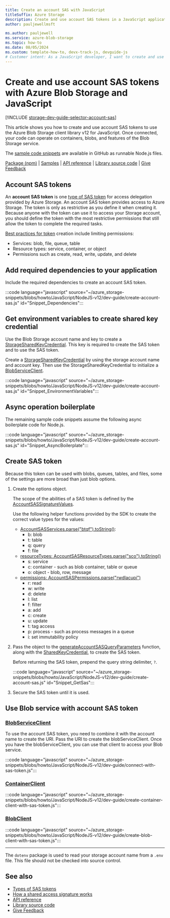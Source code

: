 ```yaml
---
title: Create an account SAS with JavaScript
titleSuffix: Azure Storage
description: Create and use account SAS tokens in a JavaScript application that works with Azure Blob Storage. This article helps you set up a project and authorizes access to an Azure Blob Storage endpoint.
author: pauljewellmsft

ms.author: pauljewell
ms.service: azure-blob-storage
ms.topic: how-to
ms.date: 08/05/2024
ms.custom: template-how-to, devx-track-js, devguide-js
# Customer intent: As a JavaScript developer, I want to create and use account SAS tokens for Azure Blob Storage, so that I can securely manage data access and permissions in my applications.
---
```


# Create and use account SAS tokens with Azure Blob Storage and JavaScript

[!INCLUDE [storage-dev-guide-selector-account-sas](../../../includes/storage-dev-guides/storage-dev-guide-selector-account-sas.md)]

This article shows you how to create and use account SAS tokens to use the Azure Blob Storage client library v12 for JavaScript. Once connected, your code can operate on containers, blobs, and features of the Blob Storage service.

The [sample code snippets](https://github.com/Azure-Samples/AzureStorageSnippets/tree/master/blobs/howto/JavaScript/NodeJS-v12/dev-guide) are available in GitHub as runnable Node.js files.

[Package (npm)](https://www.npmjs.com/package/@azure/storage-blob) | [Samples](../common/storage-samples-javascript.md?toc=/azure/storage/blobs/toc.json#blob-samples) | [API reference](/javascript/api/preview-docs/@azure/storage-blob) | [Library source code](https://github.com/Azure/azure-sdk-for-js/tree/main/sdk/storage/storage-blob) | [Give Feedback](https://github.com/Azure/azure-sdk-for-js/issues)

## Account SAS tokens

An **account SAS token** is one [type of SAS token](../common/storage-sas-overview.md?toc=/azure/storage/blobs/toc.json#types-of-shared-access-signatures) for access delegation provided by Azure Storage. An account SAS token provides access to Azure Storage. The token is only as restrictive as you define it when creating it. Because anyone with the token can use it to access your Storage account, you should define the token with the most restrictive permissions that still allow the token to complete the required tasks.

[Best practices for token](../common/storage-sas-overview.md#best-practices-when-using-sas) creation include limiting permissions:

* Services: blob, file, queue, table
* Resource types: service, container, or object
* Permissions such as create, read, write, update, and delete

## Add required dependencies to your application

Include the required dependencies to create an account SAS token.

:::code language="javascript" source="~/azure_storage-snippets/blobs/howto/JavaScript/NodeJS-v12/dev-guide/create-account-sas.js" id="Snippet_Dependencies":::

## Get environment variables to create shared key credential

Use the Blob Storage account name and key to create a [StorageSharedKeyCredential](/javascript/api/@azure/storage-blob/storagesharedkeycredential). This key is required to create the SAS token and to use the SAS token.

Create a [StorageSharedKeyCredential](/javascript/api/@azure/storage-blob/storagesharedkeycredential) by using the storage account name and account key. Then use the StorageSharedKeyCredential to initialize a [BlobServiceClient](/javascript/api/@azure/storage-blob/blobserviceclient).

:::code language="javascript" source="~/azure_storage-snippets/blobs/howto/JavaScript/NodeJS-v12/dev-guide/create-account-sas.js" id="Snippet_EnvironmentVariables":::

## Async operation boilerplate

The remaining sample code snippets assume the following async boilerplate code for Node.js. 

:::code language="javascript" source="~/azure_storage-snippets/blobs/howto/JavaScript/NodeJS-v12/dev-guide/create-account-sas.js" id="Snippet_AsyncBoilerplate":::

## Create SAS token

Because this token can be used with blobs, queues, tables, and files, some of the settings are more broad than just blob options.

1. Create the options object. 
    
    The scope of the abilities of a SAS token is defined by the [AccountSASSignatureValues](/javascript/api/@azure/storage-blob/accountsassignaturevalues). 

    Use the following helper functions provided by the SDK to create the correct value types for the values:

    * [AccountSASServices.parse("btqf").toString()](/javascript/api/@azure/storage-blob/accountsasservices):
        * b: blob
        * t: table
        * q: query
        * f: file
    * [resourceTypes: AccountSASResourceTypes.parse("sco").toString()](/javascript/api/@azure/storage-blob/accountsasresourcetypes)
        * s: service
        * c: container - such as blob container, table or queue
        * o: object - blob, row, message
    * [permissions: AccountSASPermissions.parse("rwdlacupi")](/javascript/api/@azure/storage-blob/accountsaspermissions)
        * r: read
        * w: write
        * d: delete
        * l: list
        * f: filter
        * a: add
        * c: create
        * u: update
        * t: tag access
        * p: process - such as process messages in a queue 
        * i: set immutability policy

1. Pass the object to the [generateAccountSASQueryParameters](/javascript/api/@azure/storage-blob/#@azure-storage-blob-generateaccountsasqueryparameters) function, along with the [SharedKeyCredential](/javascript/api/@azure/storage-blob/#@azure-storage-blob-generateaccountsasqueryparameters), to create the SAS token. 

    Before returning the SAS token, prepend the query string delimiter, `?`. 

    :::code language="javascript" source="~/azure_storage-snippets/blobs/howto/JavaScript/NodeJS-v12/dev-guide/create-account-sas.js" id="Snippet_GetSas":::

1. Secure the SAS token until it is used. 

## Use Blob service with account SAS token

### [BlobServiceClient](#tab/blob-service-client)

To use the account SAS token, you need to combine it with the account name to create the URI. Pass the URI to create the blobServiceClient. Once you have the blobServiceClient, you can use that client to access your Blob service. 
 
:::code language="javascript" source="~/azure_storage-snippets/blobs/howto/JavaScript/NodeJS-v12/dev-guide/connect-with-sas-token.js":::

### [ContainerClient](#tab/container-client)

:::code language="javascript" source="~/azure_storage-snippets/blobs/howto/JavaScript/NodeJS-v12/dev-guide/create-container-client-with-sas-token.js":::

### [BlobClient](#tab/blob-client)

:::code language="javascript" source="~/azure_storage-snippets/blobs/howto/JavaScript/NodeJS-v12/dev-guide/create-blob-client-with-sas-token.js":::

-----------------

The `dotenv` package is used to read your storage account name from a `.env` file. This file should not be checked into source control.

## See also

- [Types of SAS tokens](../common/storage-sas-overview.md?toc=/azure/storage/blobs/toc.json)
- [How a shared access signature works](../common/storage-sas-overview.md?toc=/azure/storage/blobs/toc.json#how-a-shared-access-signature-works)
- [API reference](/javascript/api/@azure/storage-blob/)
- [Library source code](https://github.com/Azure/azure-sdk-for-js/blob/main/sdk/storage/storage-blob)
- [Give Feedback](https://github.com/Azure/azure-sdk-for-js/issues)